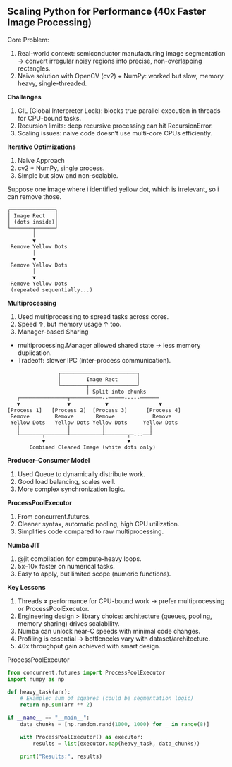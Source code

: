 ## Scaling Python for Performance (40x Faster Image Processing)

Core Problem:
1. Real-world context: semiconductor manufacturing image segmentation → convert irregular noisy regions into precise, non-overlapping rectangles.
2. Naive solution with OpenCV (cv2) + NumPy: worked but slow, memory heavy, single-threaded.

**Challenges**
1. GIL (Global Interpreter Lock): blocks true parallel execution in threads for CPU-bound tasks.
2. Recursion limits: deep recursive processing can hit RecursionError.
3. Scaling issues: naive code doesn’t use multi-core CPUs efficiently.

**Iterative Optimizations**
1. Naive Approach
2. cv2 + NumPy, single process.
1. Simple but slow and non-scalable.

Suppose one image where i identified yellow dot, which is irrelevant,
so i can remove those.
```
┌──────────────┐
│ Image Rect   │
│ (dots inside)│
└───────┬──────┘
        │
        ▼
 Remove Yellow Dots
        │
        ▼
 Remove Yellow Dots
        │
        ▼
 Remove Yellow Dots
 (repeated sequentially...)
```


**Multiprocessing**
1. Used multiprocessing to spread tasks across cores.
2. Speed ↑, but memory usage ↑ too.
3. Manager-based Sharing
- multiprocessing.Manager allowed shared state → less memory duplication.
- Tradeoff: slower IPC (inter-process communication).

```
                ┌────────────────────────┐
                │        Image Rect      │
                └────────┬───────────────┘
                         │ Split into chunks
   ┌───────────────┬──────────--─────-----──────
   ▼               ▼           ▼                ▼
[Process 1]   [Process 2]  [Process 3]      [Process 4]
 Remove        Remove       Remove            Remove
 Yellow Dots   Yellow Dots Yellow Dots     Yellow Dots
   │               │          │              │
   └───────┬───────┴──────────┴───────┬─---──┘
           ▼                          ▼
       Combined Cleaned Image (white dots only)

```

**Producer–Consumer Model**
1. Used Queue to dynamically distribute work.
2. Good load balancing, scales well.
3. More complex synchronization logic.

**ProcessPoolExecutor**
1. From concurrent.futures.
2. Cleaner syntax, automatic pooling, high CPU utilization.
3. Simplifies code compared to raw multiprocessing.

**Numba JIT**
1. @jit compilation for compute-heavy loops.
2. 5x–10x faster on numerical tasks.
3. Easy to apply, but limited scope (numeric functions).

**Key Lessons**
1. Threads ≠ performance for CPU-bound work → prefer multiprocessing or ProcessPoolExecutor.
2. Engineering design > library choice: architecture (queues, pooling, memory sharing) drives scalability.
3. Numba can unlock near-C speeds with minimal code changes.
4. Profiling is essential → bottlenecks vary with dataset/architecture.
5. 40x throughput gain achieved with smart design.

ProcessPoolExecutor
```python
from concurrent.futures import ProcessPoolExecutor
import numpy as np

def heavy_task(arr):
    # Example: sum of squares (could be segmentation logic)
    return np.sum(arr ** 2)

if __name__ == "__main__":
    data_chunks = [np.random.rand(1000, 1000) for _ in range(8)]

    with ProcessPoolExecutor() as executor:
        results = list(executor.map(heavy_task, data_chunks))

    print("Results:", results)
```
